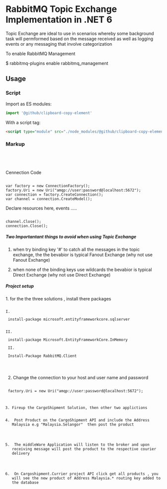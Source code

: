 # RabbitMQ Topic Exchange Implementation in .NET 6
<p> Topic Exchange are ideal to use in scenarios whereby  some background task will permformed based on the message received as well as logging events or any messaging that involve categorization</p>
<p> To enable RabbitMQ Management </p>

$   rabbitmq-plugins enable rabbitmq_management
## Usage

### Script

Import as ES modules:

```js
import '@github/clipboard-copy-element'
```

With a script tag:

```html
<script type="module" src="./node_modules/@github/clipboard-copy-element/dist/index.js">
```

### Markup

 <code>

  </code>
  
<p> Cennection Code</p>
<code>
var factory = new ConnectionFactory();
factory.Uri = new Uri("amqp://user:password@localhost:5672");
var connection = factory.CreateConnection();
var channel = connection.CreateModel();
</code>
  
 <p> Declare resources here,  events .....</p>
 <code>
channel.Close();
connection.Close();
</code>

<h5> Two Importantant things to avoid when using Topic Exchange</h5>

  1. <p> when try binding key '#' to catch all the messages in the topic exchange, the the bevabior is typical Fanout Exchange (why not use Fanout Exchange) </p>
  2. <p> when none of the binding keys use wildcards the bevabior is typical Direct Exchange (why not use Direct Exchange)</p>

<h5> Project setup </h5>
1. for the the three solutions , install there packages
<code>
 
   I.    <p> install-package microsoft.entityframeworkcore.sqlserver </p>
   II.   <p> install-package Microsoft.EntityFrameworkCore.InMemory </p>
   II.   <p> Install-Package RabbitMQ.Client </p>
 
 </code>
 
2. Change the connection to your host and user name and password
 <code>
 factory.Uri = new Uri("amqp://user:password@localhost:5672");
  
3. Fireup the CargoShipment Solution,  then other two applictions
4. <p> Post Product on the CargoShipment API and include the Address Malaysia e.g "Malaysia.Selangor"  then post the product </p>
5. <p> The middleWare Application will listen to the broker and upon receiving message will post the product to the respective courier delivery </p>
6. <p> On Cargoshipment.Currier project API click get all products , you will see the new product of Address Malaysia.* routing key added to the database </p>
</code>
